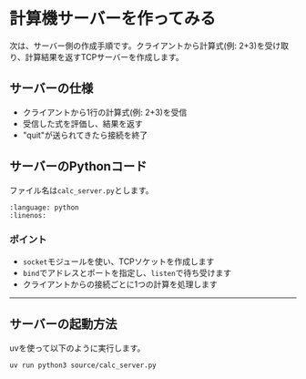 # 計算機サーバーを作ってみる

次は、サーバー側の作成手順です。クライアントから計算式(例: 2+3)を受け取り、計算結果を返すTCPサーバーを作成します。

## サーバーの仕様

- クライアントから1行の計算式(例: 2+3)を受信
- 受信した式を評価し、結果を返す
- "quit"が送られてきたら接続を終了

## サーバーのPythonコード

ファイル名は`calc_server.py`とします。

```{literalinclude} source/calc_server.py
:language: python
:linenos:
```

### ポイント

- `socket`モジュールを使い、TCPソケットを作成します
- `bind`でアドレスとポートを指定し、`listen`で待ち受けます
- クライアントからの接続ごとに1つの計算を処理します

---

## サーバーの起動方法

uvを使って以下のように実行します。

```bash
uv run python3 source/calc_server.py
```
